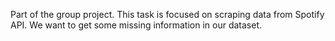 Part of the group project. This task is focused on scraping data 
from Spotify API. We want to get some missing information in our dataset.
